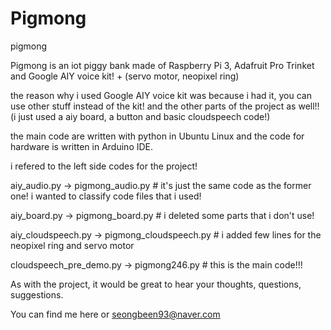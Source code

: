 # Pigmong
pigmong

Pigmong is an iot piggy bank made of Raspberry Pi 3, Adafruit Pro Trinket and Google AIY voice kit! + (servo motor, neopixel ring)

the reason why i used Google AIY voice kit was because i had it, you can use other stuff instead of the kit! and the other parts of the project as well!! (i just used a aiy board, a button and basic cloudspeech code!)

the main code are written with python in Ubuntu Linux and the code for hardware is written in Arduino IDE.

i refered to the left side codes for the project!

aiy_audio.py  ->  pigmong_audio.py   # it's just the same code as the former one! i wanted to classify code files that i used!

aiy_board.py  ->  pigmong_board.py   # i deleted some parts that i don't use!

aiy_cloudspeech.py  ->  pigmong_cloudspeech.py   # i added few lines for the neopixel ring and servo motor

cloudspeech_pre_demo.py  ->  pigmong246.py   # this is the main code!!!

As with the project, it would be great to hear your thoughts, questions, suggestions. 

You can find me here or seongbeen93@naver.com
